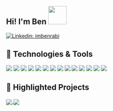 ## Hi! I'm Ben <img src="https://media.giphy.com/media/mGcNjsfWAjY5AEZNw6/giphy.gif" width="50">
[![Linkedin: imbenrabi](https://img.shields.io/badge/-imbenrabi-blue?style=flat-square&logo=Linkedin&logoColor=white&link=https://www.linkedin.com/in/ben-rabi-101/)](https://www.linkedin.com/in/ben-rabi-101/)

## 🔧 Technologies & Tools

![](https://img.shields.io/badge/Code-TypeScript-informational?style=flat&logo=typescript&logoColor=white&color=cc85fb)
![](https://img.shields.io/badge/Code-JavaScript-informational?style=flat&logo=javascript&logoColor=white&color=cc85fb)
![](https://img.shields.io/badge/Code-Rust-informational?style=flat&logo=rust&logoColor=white&color=cc85fb)
![](https://img.shields.io/badge/Code-Python-informational?style=flat&logo=python&logoColor=white&color=cc85fb)
![](https://img.shields.io/badge/Code-React-informational?style=flat&logo=react&logoColor=white&color=cc85fb)
![](https://img.shields.io/badge/Code-Next-informational?style=flat&logo=next.js&logoColor=white&color=cc85fb)
![](https://img.shields.io/badge/Code-Vue-informational?style=flat&logo=vue.js&logoColor=white&color=cc85fb)
![](https://img.shields.io/badge/Code-Nuxt-informational?style=flat&logo=Nuxt.js&logoColor=white&color=cc85fb)
![](https://img.shields.io/badge/Tools-Docker-informational?style=flat&logo=docker&logoColor=white&color=cc85fb)
![](https://img.shields.io/badge/Tools-Webpack-informational?style=flat&logo=webpack&logoColor=white&color=cc85fb)
![](https://img.shields.io/badge/Tools-Jest-informational?style=flat&logo=jest&logoColor=white&color=cc85fb)
![](https://img.shields.io/badge/Tools-Puppeteer-informational?style=flat&logo=puppeteer&logoColor=white&color=cc85fb)
![](https://img.shields.io/badge/Tools-Firebase-informational?style=flat&logo=firebase&logoColor=white&color=cc85fb)
![](https://img.shields.io/badge/Editor-VS_Code-informational?style=flat&logo=visual-studio-code&logoColor=white&color=cc85fb)

<!-- <a href="https://github.com/imbenrabi/imbenrabi">
  <img align="center" src="https://github-readme-stats.vercel.app/api/top-langs/?username=imbenrabi&hide=css,html,text&title_color=ffffff&text_color=c9cacc&icon_color=2bbc8a&bg_color=1d1f21&langs_count=3" />
</a> -->
## 💼 Highlighted Projects

<a href="https://github.com/imbenrabi/Rust-WASM-Webpack-Starter">
  <img align="center" src="https://github-readme-stats.vercel.app/api/pin/?username=imbenrabi&repo=Rust-WASM-Webpack-Starter&title_color=ffffff&text_color=c9cacc&icon_color=cc85fb&bg_color=1d1f21" />
</a>
<a href="https://github.com/imbenrabi/MERN-App-Template">
  <img align="center" src="https://github-readme-stats.vercel.app/api/pin/?username=imbenrabi&repo=MERN-App-Template&title_color=ffffff&text_color=c9cacc&icon_color=cc85fb&bg_color=1d1f21" />
</a>



